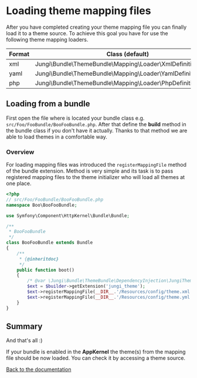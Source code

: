 Loading theme mapping files
===========================

After you have completed creating your theme mapping file you can finally load it to a theme source. To achieve this goal
you have for use the following theme mapping loaders.

Format | Class (default)
------ | ---------------
xml | Jungi\Bundle\ThemeBundle\Mapping\Loader\XmlDefinitionLoader
yaml | Jungi\Bundle\ThemeBundle\Mapping\Loader\YamlDefinitionLoader
php | Jungi\Bundle\ThemeBundle\Mapping\Loader\PhpDefinitionLoader

Loading from a bundle
---------------------

First open the file where is located your bundle class e.g. `src/Foo/FooBundle/BooFooBundle.php`. After that define
the **build** method in the bundle class if you don't have it actually. Thanks to that method we are able to load themes 
in a comfortable way.

### Overview

For loading mapping files was introduced the `registerMappingFile` method of the bundle extension. Method is very simple 
and its task is to pass registered mapping files to the theme initializer who will load all themes at one place.

```php
<?php
// src/Foo/FooBundle/BooFooBundle.php
namespace Boo\BooFooBundle;

use Symfony\Component\HttpKernel\Bundle\Bundle;

/**
 * BooFooBundle
 */
class BooFooBundle extends Bundle
{
	/**
	 * {@inheritdoc}
	 */
	public function boot()
	{
	    /* @var \Jungi\Bundle\ThemeBundle\DependencyInjection\JungiThemeExtension $ext */
	    $ext = $builder->getExtension('jungi_theme');
        $ext->registerMappingFile(__DIR__.'/Resources/config/theme.xml', 'xml'); // with the specified loader
        $ext->registerMappingFile(__DIR__.'/Resources/config/theme.yml'); // default
	}
}
```

Summary
-------

And that's all :)

If your bundle is enabled in the **AppKernel** the theme(s) from the mapping file should be now loaded. You can check
it by accessing a theme source.

[Back to the documentation](https://github.com/piku235/JungiThemeBundle/blob/master/Resources/doc/index.md)